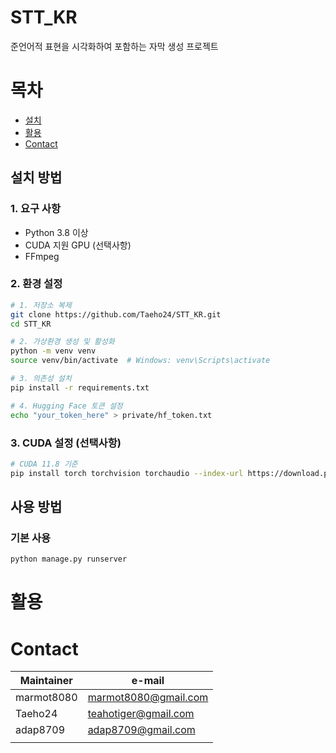 # STT_KR
준언어적 표현을 시각화하여 포함하는 자막 생성 프로젝트

# 목차
- [설치](#설치)
- [활용](#활용)
- [Contact](#contact)

## 설치 방법

### 1. 요구 사항

- Python 3.8 이상
- CUDA 지원 GPU (선택사항)
- FFmpeg

### 2. 환경 설정

```bash
# 1. 저장소 복제
git clone https://github.com/Taeho24/STT_KR.git
cd STT_KR

# 2. 가상환경 생성 및 활성화
python -m venv venv
source venv/bin/activate  # Windows: venv\Scripts\activate

# 3. 의존성 설치
pip install -r requirements.txt

# 4. Hugging Face 토큰 설정
echo "your_token_here" > private/hf_token.txt
```

### 3. CUDA 설정 (선택사항)
```bash
# CUDA 11.8 기준
pip install torch torchvision torchaudio --index-url https://download.pytorch.org/whl/cu118
```

## 사용 방법

### 기본 사용
```bash
python manage.py runserver
```

# 활용

# Contact
| Maintainer | e-mail |
|---------|---------|
| marmot8080 | marmot8080@gmail.com |
| Taeho24 | teahotiger@gmail.com |
| adap8709 | adap8709@gmail.com |
|||
